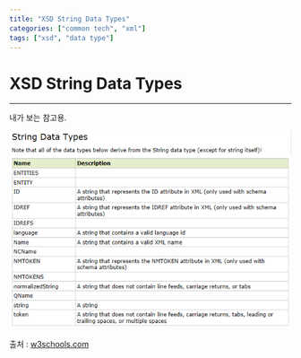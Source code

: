 ```yaml
---
title: "XSD String Data Types"
categories: ["common tech", "xml"]
tags: ["xsd", "data type"]
---
```


# XSD String Data Types
___

내가 보는 참고용.

![XSD String Data Types][IMG_XSD_StringDataTypes]

출처 : [w3schools.com][XSD_StringDataTypes]

[XSD_StringDataTypes]: http://www.w3schools.com/schema/schema_dtypes_string.asp
[IMG_XSD_StringDataTypes]: /posts/2012/2012-05-11-xsd-string-data-types/xsdstringdatatypes.png